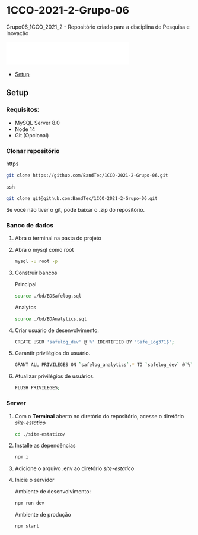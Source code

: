 # 1CCO-2021-2-Grupo-06
Grupo06_1CCO_2021_2 - Repositório criado para a disciplina de Pesquisa e Inovação

![Safelog Logo](./website/public/assets/img/logo/logo-escrita-branco.png)

- [Setup](#setup)

## Setup

### Requisitos:
- MySQL Server 8.0
- Node 14
- Git (Opcional)

### Clonar repositório

https

~~~bash
git clone https://github.com/BandTec/1CCO-2021-2-Grupo-06.git
~~~

ssh

~~~bash
git clone git@github.com:BandTec/1CCO-2021-2-Grupo-06.git
~~~

Se você não tiver o git, pode baixar o .zip do repositório.

### Banco de dados

1. Abra o terminal na pasta do projeto

2. Abra o mysql como root

    ~~~bash
    mysql -u root -p
    ~~~

3. Construir bancos

    Principal
    ~~~bash
    source ./bd/BDSafelog.sql
    ~~~

    Analytcs
    ~~~bash
    source ./bd/BDAnalytics.sql
    ~~~ 

4. Criar usuário de desenvolvimento.

    ~~~bash
    CREATE USER 'safelog_dev' @'%' IDENTIFIED BY 'Safe_Log371$';
    ~~~

5. Garantir privilégios do usuário.

    ~~~bash
    GRANT ALL PRIVILEGES ON `safelog_analytics`.* TO `safelog_dev` @`%`;
    ~~~

6. Atualizar privilégios de usuários.

    ~~~bash
    FLUSH PRIVILEGES;
    ~~~ 
### Server

1. Com o **Terminal** aberto no diretório do repositório, acesse o diretório *site-estatico*

    ~~~bash
    cd ./site-estatico/
    ~~~
2. Installe as dependências

    ~~~bash
    npm i
    ~~~
    
3. Adicione o arquivo .env ao diretório *site-estatico*
    
4. Inicie o servidor
    
    Ambiente de desenvolvimento:
    
    ~~~bash
    npm run dev
    ~~~
    
    Ambiente de produção
    
    ~~~bash
    npm start
    ~~~
